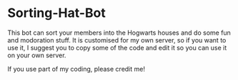 # Sorting-Hat-Bot
This bot can sort your members into the Hogwarts houses and do some fun and modoration stuff. It is customised for my own server, so if you want to use it, I suggest you to copy some of the code and edit it so you can use it on your own server.

If you use part of my coding, please credit me!
